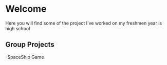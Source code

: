 # Welcome
Here you will find some of the project I've worked on my freshmen year is high school

## Group Projects
-SpaceShip Game

